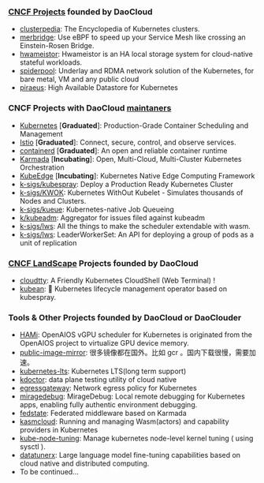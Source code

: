 ### [CNCF Projects](https://www.cncf.io/sandbox-projects/) founded by DaoCloud
- [clusterpedia](https://github.com/clusterpedia-io/clusterpedia): The Encyclopedia of Kubernetes clusters.
- [merbridge](https://github.com/merbridge/merbridge): Use eBPF to speed up your Service Mesh like crossing an Einstein-Rosen Bridge.
- [hwameistor](https://github.com/hwameistor/hwameistor): Hwameistor is an HA local storage system for cloud-native stateful workloads.
- [spiderpool](https://github.com/spidernet-io/spiderpool): Underlay and RDMA network solution of the Kubernetes, for bare metal, VM and any public cloud
- [piraeus](https://github.com/piraeusdatastore/piraeus): High Available Datastore for Kubernetes

### CNCF Projects with DaoCloud [maintaners](https://github.com/cncf/foundation/blob/main/project-maintainers.csv)

- [Kubernetes](https://github.com/kubernetes/kubernetes) [**Graduated**]: Production-Grade Container Scheduling and Management
- [Istio](https://github.com/istio/istio) [**Graduated**]: Connect, secure, control, and observe services.
- [containerd](https://github.com/containerd/containerd) [**Graduated**]: An open and reliable container runtime
- [Karmada](https://github.com/karmada-io/karmada) [**Incubating**]: Open, Multi-Cloud, Multi-Cluster Kubernetes Orchestration
- [KubeEdge](https://github.com/kubeedge/kubeedge) [**Incubating**]: Kubernetes Native Edge Computing Framework
- [k-sigs/kubespray](https://github.com/kubernetes-sigs/kubespray): Deploy a Production Ready Kubernetes Cluster
- [k-sigs/KWOK](https://github.com/kubernetes-sigs/kwok): Kubernetes WithOut Kubelet -  Simulates thousands of Nodes and Clusters.
- [k-sigs/kueue](https://github.com/kubernetes-sigs/kueue): Kubernetes-native Job Queueing
- [k/kubeadm](https://github.com/kubernetes/kubeadm/): Aggregator for issues filed against kubeadm
- [k-sigs/lws](https://github.com/kubernetes-sigs/kube-scheduler-wasm-extension): All the things to make the scheduler extendable with wasm.
- [k-sigs/lws](https://github.com/kubernetes-sigs/lws): LeaderWorkerSet: An API for deploying a group of pods as a unit of replication

### [CNCF LandScape](https://landscape.cncf.io/) Projects founded by DaoCloud
- [cloudtty](https://github.com/cloudtty/cloudtty): A Friendly Kubernetes CloudShell (Web Terminal) !
- [kubean](https://github.com/kubean-io/kubean): :seedling: Kubernetes lifecycle management operator based on kubespray.

### Tools & Other Projects founded by DaoCloud or DaoClouder
- [HAMi](https://github.com/Project-HAMi/HAMi): OpenAIOS vGPU scheduler for Kubernetes is originated from the OpenAIOS project to virtualize GPU device memory.
- [public-image-mirror](https://github.com/DaoCloud/public-image-mirror): 很多镜像都在国外。比如 gcr 。国内下载很慢，需要加速。
- [kubernetes-lts](https://github.com/klts-io/kubernetes-lts): Kubernetes LTS(long term support)
- [kdoctor](https://github.com/kdoctor-io/kdoctor): data plane testing utility of cloud native
- [egressgateway](https://github.com/spidernet-io/egressgateway): Network egress policy for Kubernetes
- [miragedebug](https://github.com/miragedebug/miragedebug): MirageDebug: Local remote debugging for Kubernetes apps, enabling fully authentic environment debugging.
- [fedstate](https://github.com/fedstate/fedstate): Federated middleware based on Karmada
- [kasmcloud](https://github.com/wasmCloud/kasmcloud): Running and managing Wasm(actors) and capability providers in Kubernetes
- [kube-node-tuning](https://github.com/kubean-io/kube-node-tuning): Manage kubernetes node-level kernel tuning ( using sysctl ).
- [datatunerx](https://github.com/DataTunerX/datatunerx): Large language model fine-tuning capabilities based on cloud native and distributed computing.
- To be continued...
